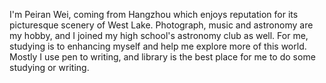 I'm Peiran Wei, coming from Hangzhou which enjoys reputation for  its picturesque scenery of West Lake. Photograph, music and astronomy are my hobby, and I joined my high school's astronomy club as well. For me, studying is to enhancing myself and help me explore more of this world. Mostly I use pen to writing, and library is the best place for me to do some studying or writing.

